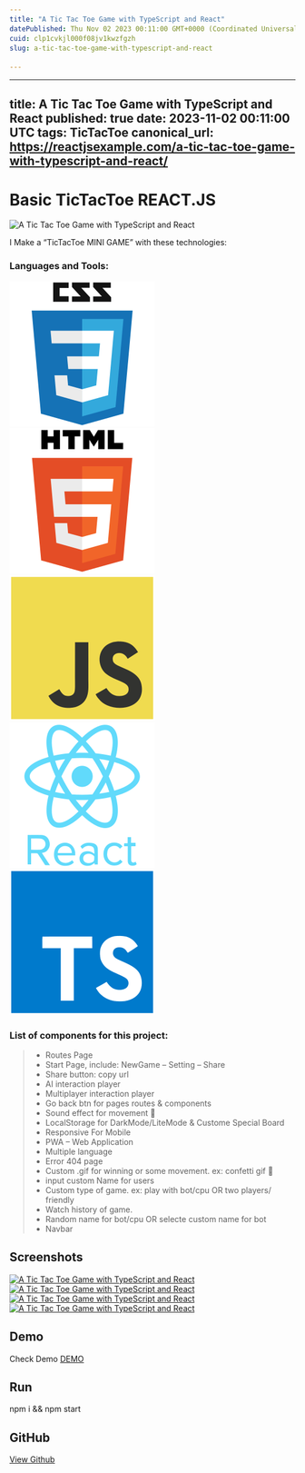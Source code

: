 ```yaml
---
title: "A Tic Tac Toe Game with TypeScript and React"
datePublished: Thu Nov 02 2023 00:11:00 GMT+0000 (Coordinated Universal Time)
cuid: clp1cvkjl000f08jv1kwzfgzh
slug: a-tic-tac-toe-game-with-typescript-and-react

---
```


---
title: A Tic Tac Toe Game with TypeScript and React
published: true
date: 2023-11-02 00:11:00 UTC
tags: TicTacToe
canonical_url: https://reactjsexample.com/a-tic-tac-toe-game-with-typescript-and-react/
---

# Basic TicTacToe REACT.JS
 ![A Tic Tac Toe Game with TypeScript and React](https://cdn.hashnode.com/res/hashnode/image/upload/v1700149087637/37fb2ce4-2e15-4473-a7a1-06dcd780bd8c.jpeg)

I Make a “TicTacToe MINI GAME” with these technologies:

### Languages and Tools:

![A Tic Tac Toe Game with TypeScript and React](https://raw.githubusercontent.com/devicons/devicon/master/icons/css3/css3-original-wordmark.svg)[![A Tic Tac Toe Game with TypeScript and React](https://raw.githubusercontent.com/devicons/devicon/master/icons/html5/html5-original-wordmark.svg) ](https://www.w3.org/html/)[![A Tic Tac Toe Game with TypeScript and React](https://raw.githubusercontent.com/devicons/devicon/master/icons/javascript/javascript-original.svg) ](https://developer.mozilla.org/en-US/docs/Web/JavaScript)[![A Tic Tac Toe Game with TypeScript and React](https://raw.githubusercontent.com/devicons/devicon/master/icons/react/react-original-wordmark.svg) ](https://reactjs.org/)[![A Tic Tac Toe Game with TypeScript and React](https://raw.githubusercontent.com/devicons/devicon/master/icons/typescript/typescript-original.svg) ](https://www.typescriptlang.org/)

### List of components for this project:

> - Routes Page
> - Start Page, include: NewGame – Setting – Share
> - Share button: copy url
> - AI interaction player
> - Multiplayer interaction player
> - Go back btn for pages routes & components
> - Sound effect for movement 🙂
> - LocalStorage for DarkMode/LiteMode & Custome Special Board
> - Responsive For Mobile
> - PWA – Web Application
> - Multiple language
> - Error 404 page
> - Custom .gif for winning or some movement. ex: confetti gif 🎊
> - input custom Name for users
> - Custom type of game. ex: play with bot/cpu OR two players/ friendly
> - Watch history of game.
> - Random name for bot/cpu OR selecte custom name for bot
> - Navbar

## Screenshots

[![A Tic Tac Toe Game with TypeScript and React](https://cdn.hashnode.com/res/hashnode/image/upload/v1700149091382/26cbd527-984e-4805-8d05-1e03ca679d36.png)](https://raw.githubusercontent.com/amirrahemi01/Basic-TicTacToe/main/screenShot1.png)[![A Tic Tac Toe Game with TypeScript and React](https://cdn.hashnode.com/res/hashnode/image/upload/v1700149093193/f8bb014b-cec8-4708-aa71-21abf3c1707e.png)](https://raw.githubusercontent.com/amirrahemi01/Basic-TicTacToe/main/screenShot2.png)[![A Tic Tac Toe Game with TypeScript and React](https://cdn.hashnode.com/res/hashnode/image/upload/v1700149094832/dd19b85b-ba0a-4311-9c2b-6a612eabf7c8.png)](https://raw.githubusercontent.com/amirrahemi01/Basic-TicTacToe/main/screenShot3.png)[![A Tic Tac Toe Game with TypeScript and React](https://cdn.hashnode.com/res/hashnode/image/upload/v1700149096242/0fd31b20-d630-47fe-ab3f-8c1867057f0e.png)](https://raw.githubusercontent.com/amirrahemi01/Basic-TicTacToe/main/public/logo.png)

## Demo

Check Demo [DEMO](https://amirrahemi-tictactoe.vercel.app/)

## Run

npm i && npm start

## GitHub

[View Github](https://github.com/amirrahemi01/Basic-TicTacToe?ref=reactjsexample.com)